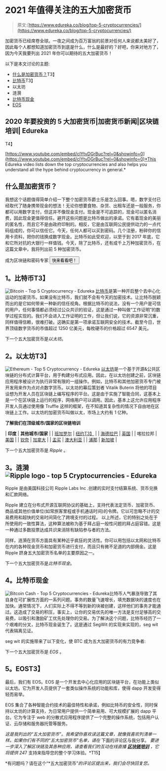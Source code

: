 # 2021 年值得关注的五大加密货币

> 原文:[https://www.edureka.co/blog/top-5-cryptocurrencies/](https://www.edureka.co/blog/top-5-cryptocurrencies/)

加密货币已经席卷全球。一夜之间成为百万富翁的前景对任何人来说都太美好了，因此每个人都想知道加密货币到底是什么，什么是最好的？好吧，你来对地方了，因为今天我要列出 2021 年你可以期待的五大加密货币！

以下是本文讨论的主题:

*   [什么是加密货币？](#what)T3】
*   [比特币](#bitcoin)T3】
*   以太坊
*   涟漪
*   [比特币现金](#btc)
*   [EOS](#eos)

## **2020 年要投资的 5 大加密货币|加密货币新闻|区块链培训| Edureka**

T4】

[https://www.youtube.com/embed/clYtvDGrBuc?rel=0&showinfo=0](https://www.youtube.com/embed/clYtvDGrBuc?rel=0&showinfo=0)*This Edureka video lists down the top cryptocurrencies and also helps you understand all the hype behind cryptocurrency in general.*

## **什么是加密货币？**

我想这个话题值得简单介绍一下整个加密货币爵士乐是怎么回事。嗯，数字支付已经取代了随身携带现金的想法！无论你想要食物、杂货、出租车还是一般服务，你都可以用数字支付，但这并不像现金支付。现金是不可追踪的，现金可以匿名消费，因此现金更值得信任。避开这些问题是比特币做出的承诺。它有着现金的美丽的匿名性，而且它不是由政府印制的。相反，它是由互联网公民提供动力的一点代码组成的，你可以信任它。今天，任何人都可以买到密码。几个注册，粉碎你的信用卡资料，把你的钱换成数字现金。比特币如此受欢迎，以至于到 2017 年底，它和它所对抗的大银行一样值钱。今天，除了比特币，还有成千上万种加密货币，在这篇文章中，我将列出前 5 种加密货币。

成为区块链和密码专家 [<button>快来看看吧！</button>](https://www.edureka.co/blockchain-training)

## **1。比特币**T3】

![Bitcoin - Top 5 Cryptocurrency - Edureka](../Images/fb563edae8b5358a71e34da1494a7d26.png) [比特币](https://www.edureka.co/blog/bitcoin-blockchain-explained/)是第一种开启整个去中心化运动的加密货币。如果没有比特币，我们就不会有今天的加密技术。让比特币脱颖而出的是它如何带来一种新的信任视角。根据比特币的说法，没有一个用户是可信的用户，任何事情都必须经过公众共识的验证，这是通过一种叫做“工作证明”的数学过程实现的。我们不会进入工作证明的工作，但让我们说，它的资源非常沉重，同样值得信赖，很难打破。这确实是第一项承诺互联网安全的技术。截至今日，世界顶级数字货币的市值超过 1250 亿美元，每枚硬币的价格超过 6547 美元。

下一个五大加密货币是*以太坊*。

## **2。以太坊**T3】

![Ethereum - Top 5 Cryptocurrency - Edureka](../Images/89baf0589b6190e1c5cc17f69bd43bdd.png) [以太坊](https://www.edureka.co/blog/what-is-ethereum/)是一个基于开源&公共区块链的分布式计算平台，用于构建分布式应用。因此，在以太坊创建之前，区块链应用程序被设计为执行非常有限的一组操作。例如，比特币和其他加密货币专门被开发用来作为点对点数字货币。以太坊的幕后策划者 Vitalik Buterin 将他的项目设想为开发人员在区块链上编写程序的平台。这是由于实施了智能合同，这基本上是一个在区块链上运行的程序，网络用户可以调用。因此，基本上这允许应用程序开发人员通过使用像 Truffle 这样的框架，在不知道其复杂性的情况下自由地在区块链上工作。以太坊的加密货币叫做以太，市场上大约有 1 亿种。

**了解我们在顶级城市/国家的区块链培训**

| **印度** | **其他城市/国家** |
| [班加罗尔](https://www.edureka.co/blockchain-training-bangalore) | [纽约T3】](https://www.edureka.co/blockchain-training-new-york-city) |
| [海德拉巴](https://www.edureka.co/blockchain-training-hyderabad) | [英国](https://www.edureka.co/blockchain-training-uk) |
| 喀拉拉邦 | [美国](https://www.edureka.co/blockchain-training-usa) |
| [钦奈](https://www.edureka.co/blockchain-training-chennai) | [加拿大](https://www.edureka.co/blockchain-training-canada) |
| [孟买](https://www.edureka.co/blockchain-training-mumbai) | [澳大利亚](https://www.edureka.co/blockchain-training-australia) |
| [浦那](https://www.edureka.co/blockchain-training-pune) | [新加坡](https://www.edureka.co/blockchain-training-singapore) |

下一个五大加密货币是 *Ripple* 。

## **3。涟漪![Ripple logo - top 5 Cryptocurrencies - Edureka](../Images/4362c18bfc0e824045793164c68b83fe.png)** 

Ripple 是由美国科技公司 Ripple Labs Inc .创建的实时支付结算系统、货币兑换和汇款网络。

Ripple 建立在分布式开源互联网协议的基础上，支持代表法定货币、加密货币、商品或其他价值单位(如常旅客里程或手机通话时间)的令牌。它以可忽略不计的交易费用和超快的交易时间简化了跨境支付的过程。 以上所述，它的特别之处在于所使用的一致性算法，这种算法被称为基于拜占庭一般性问题的拜占庭容错。这是一种通过多数投票达成共识来消除有缺陷参与者的方法。

同样，涟漪在货币方面具有某种近乎疯狂的灵活性。你可以用包括以太网和比特币在内的各种现金货币和加密货币进行支付，而且只有微不足道的内部佣金。这是 Ripple 跻身五大加密货币名单的主要原因之一。

下一个五大加密货币是*比特币现金*。

## **4。比特币现金**

![Bitcoin Cash - Top 5 Cryptocurrencies - Edureka](../Images/f7671f2653be71fbb559891345832845.png)比特币人气暴涨导致了其自身在可扩展性方面的一系列问题。事务的数量飞速增长，填充数据块的速度也在加快。通常情况下，人们实际上不得不等到新的块被创建，这样他们的事务才能通过。这造成了交易的积压，事实上，让你的交易优先的唯一方法是支付足够高的交易费，以吸引和激励矿工优先处理你的交易。为了解决这个问题，比特币经历了一个艰难的分叉，比特币现金诞生了。这是通过 SegWit 的实现来实现的，seg wit 代表隔离见证。

seg wit 的实施带来了以下变化，使 BTC 成为五大加密货币的有力竞争者:

下一个五大加密货币是 *EOS* 。

## **5。EOS**T3】

最后，我们有 EOS。EOS 是一个开发去中心化应用的区块链平台，在功能上类似以太坊。它为开发人员提供了一套类似操作系统的功能和库，使得 dapp 开发变得轻而易举。

EOS 集合了各种智能合约技术的最佳特性和承诺，例如比特币的安全性，同时保持以太坊的计算支持，为日常用户提供一个简单易用、可大规模扩展的 dapp 平台。它为专注于 web 的分散式应用程序提供了一个完整的操作系统，包括用户认证、云存储和服务器托管等服务。

*这是我列出的“五大加密货币”。我希望你喜欢读这篇文章，就像我喜欢列清单一样。如果你们有不同的“五大加密货币”名单，请在* 下面的评论区与我分享。 *要进一步深入了解区块链及其各种应用，请查看我们的互动在线直播* [***区块链培训***](https://www.edureka.co/blockchain-training) *，它将提供 24*7 支持来指导您的整个学习体验。*T15】

<article class="maincontentblog">

*有问题吗？请在这个“*五大加密货币”*的评论区提出来，我们会尽快回复您。*

</article>